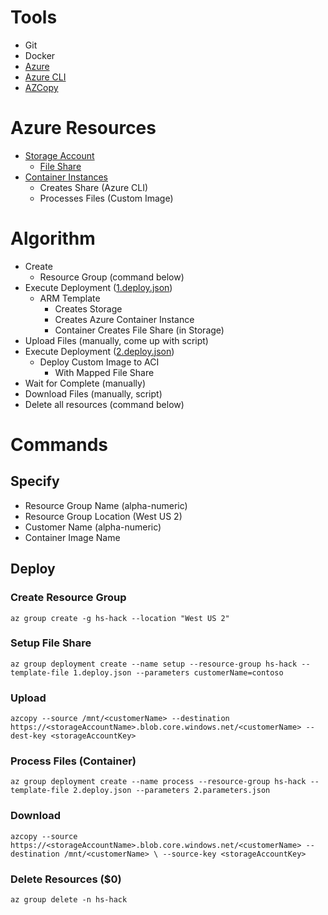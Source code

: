 # Tools
- Git
- Docker
- [Azure](https://portal.azure.com)
- [Azure CLI](https://docs.microsoft.com/en-us/cli/azure/install-azure-cli?view=azure-cli-latest)
- [AZCopy](https://docs.microsoft.com/en-us/azure/storage/common/storage-use-azcopy-linux)

# Azure Resources
- [Storage Account](https://docs.microsoft.com/en-us/azure/storage/)
    - [File Share](https://docs.microsoft.com/en-us/azure/storage/files/storage-files-introduction)
- [Container Instances](https://azure.microsoft.com/en-us/services/container-instances/)
    - Creates Share (Azure CLI)
    - Processes Files (Custom Image)

# Algorithm
- Create
    - Resource Group (command below)
- Execute Deployment ([1.deploy.json](https://github.com/jefking/hs-hack/blob/master/1.deploy.json))
    - ARM Template
        - Creates Storage
        - Creates Azure Container Instance
        - Container Creates File Share (in Storage)
- Upload Files (manually, come up with script)
- Execute Deployment ([2.deploy.json](https://github.com/jefking/hs-hack/blob/master/2.deploy.json))
    - Deploy Custom Image to ACI
        - With Mapped File Share
- Wait for Complete (manually)
- Download Files (manually, script)
- Delete all resources (command below)

# Commands
## Specify
- Resource Group Name (alpha-numeric)
- Resource Group Location (West US 2)
- Customer Name (alpha-numeric)
- Container Image Name

## Deploy
### Create Resource Group
``
az group create -g hs-hack --location "West US 2"
``

### Setup File Share
``
az group deployment create --name setup --resource-group hs-hack --template-file 1.deploy.json --parameters customerName=contoso
``

### Upload
``
azcopy --source /mnt/<customerName> --destination https://<storageAccountName>.blob.core.windows.net/<customerName> --dest-key <storageAccountKey>
``

### Process Files (Container)
``
az group deployment create --name process --resource-group hs-hack --template-file 2.deploy.json --parameters 2.parameters.json
``

### Download
``
azcopy --source https://<storageAccountName>.blob.core.windows.net/<customerName> --destination /mnt/<customerName> \ --source-key <storageAccountKey>
``


### Delete Resources ($0)
``
az group delete -n hs-hack
``